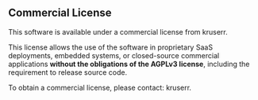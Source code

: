 ## Commercial License

This software is available under a commercial license from kruserr.

This license allows the use of the software in proprietary SaaS deployments, embedded systems, or closed-source commercial applications **without the obligations of the AGPLv3 license**, including the requirement to release source code.

To obtain a commercial license, please contact: kruserr.
